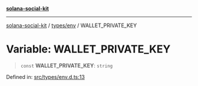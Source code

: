 [**solana-social-kit**](../../../README.md)

***

[solana-social-kit](../../../README.md) / [types/env](../README.md) / WALLET\_PRIVATE\_KEY

# Variable: WALLET\_PRIVATE\_KEY

> `const` **WALLET\_PRIVATE\_KEY**: `string`

Defined in: [src/types/env.d.ts:13](https://github.com/SendArcade/solana-social-starter/blob/98f94bb63d3814df24512365f6ae706d273e698f/src/types/env.d.ts#L13)
